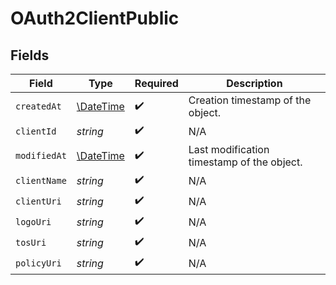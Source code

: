 # OAuth2ClientPublic


## Fields

| Field                                                         | Type                                                          | Required                                                      | Description                                                   |
| ------------------------------------------------------------- | ------------------------------------------------------------- | ------------------------------------------------------------- | ------------------------------------------------------------- |
| `createdAt`                                                   | [\DateTime](https://www.php.net/manual/en/class.datetime.php) | :heavy_check_mark:                                            | Creation timestamp of the object.                             |
| `clientId`                                                    | *string*                                                      | :heavy_check_mark:                                            | N/A                                                           |
| `modifiedAt`                                                  | [\DateTime](https://www.php.net/manual/en/class.datetime.php) | :heavy_check_mark:                                            | Last modification timestamp of the object.                    |
| `clientName`                                                  | *string*                                                      | :heavy_check_mark:                                            | N/A                                                           |
| `clientUri`                                                   | *string*                                                      | :heavy_check_mark:                                            | N/A                                                           |
| `logoUri`                                                     | *string*                                                      | :heavy_check_mark:                                            | N/A                                                           |
| `tosUri`                                                      | *string*                                                      | :heavy_check_mark:                                            | N/A                                                           |
| `policyUri`                                                   | *string*                                                      | :heavy_check_mark:                                            | N/A                                                           |